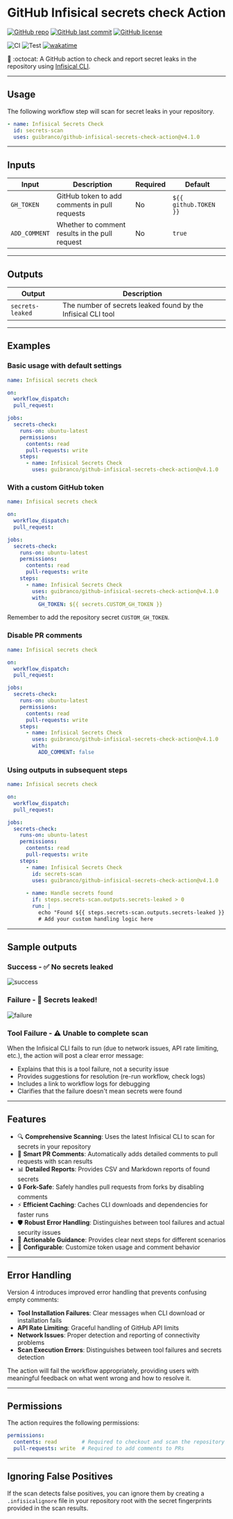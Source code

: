 # GitHub Infisical secrets check Action

[![GitHub repo](https://img.shields.io/badge/GitHub-guibranco%2Fgithub--infisical--secrets--check--action-green.svg?style=plastic&logo=github)](https://github.com/guibranco/github-infisical-secrets-check-action "shields.io")
[![GitHub last commit](https://img.shields.io/github/last-commit/guibranco/github-infisical-secrets-check-action?color=green&logo=github&style=plastic&label=Last%20commit)](https://github.com/guibranco/github-infisical-secrets-check-action "shields.io")
[![GitHub license](https://img.shields.io/github/license/guibranco/github-infisical-secrets-check-action?color=green&logo=github&style=plastic&label=License)](https://github.com/guibranco/github-infisical-secrets-check-action "shields.io")

![CI](https://github.com/guibranco/github-infisical-secrets-check-action/actions/workflows/ci.yml/badge.svg)
![Test](https://github.com/guibranco/github-infisical-secrets-check-action/actions/workflows/test.yml/badge.svg)
[![wakatime](https://wakatime.com/badge/github/guibranco/github-infisical-secrets-check-action.svg)](https://wakatime.com/badge/github/guibranco/github-infisical-secrets-check-action)

🚨 :octocat: A GitHub action to check and report secret leaks in the repository using [Infisical CLI](https://infisical.com/docs/cli/commands/scan).

---

## Usage

The following workflow step will scan for secret leaks in your repository.

```yml
- name: Infisical Secrets Check
  id: secrets-scan
  uses: guibranco/github-infisical-secrets-check-action@v4.1.0
```

---

## Inputs

| Input | Description | Required | Default |
|-------|-------------|----------|---------|
| `GH_TOKEN` | GitHub token to add comments in pull requests | No | `${{ github.TOKEN }}` |
| `ADD_COMMENT` | Whether to comment results in the pull request | No | `true` |

---

## Outputs

| Output | Description |
|--------|-------------|
| `secrets-leaked` | The number of secrets leaked found by the Infisical CLI tool |

---

## Examples

### Basic usage with default settings

```yml
name: Infisical secrets check

on:
  workflow_dispatch:
  pull_request:

jobs:
  secrets-check:
    runs-on: ubuntu-latest
    permissions:
      contents: read
      pull-requests: write
    steps:
      - name: Infisical Secrets Check
        uses: guibranco/github-infisical-secrets-check-action@v4.1.0
```

### With a custom GitHub token

```yml
name: Infisical secrets check

on:
  workflow_dispatch:
  pull_request:

jobs:
  secrets-check:
    runs-on: ubuntu-latest
    permissions:
      contents: read
      pull-requests: write
    steps:
      - name: Infisical Secrets Check
        uses: guibranco/github-infisical-secrets-check-action@v4.1.0
        with:
          GH_TOKEN: ${{ secrets.CUSTOM_GH_TOKEN }}
```

Remember to add the repository secret `CUSTOM_GH_TOKEN`.

### Disable PR comments

```yml
name: Infisical secrets check

on:
  workflow_dispatch:
  pull_request:

jobs:
  secrets-check:
    runs-on: ubuntu-latest
    permissions:
      contents: read
      pull-requests: write
    steps:
      - name: Infisical Secrets Check
        uses: guibranco/github-infisical-secrets-check-action@v4.1.0
        with:
          ADD_COMMENT: false
```

### Using outputs in subsequent steps

```yml
name: Infisical secrets check

on:
  workflow_dispatch:
  pull_request:

jobs:
  secrets-check:
    runs-on: ubuntu-latest
    permissions:
      contents: read
      pull-requests: write
    steps:
      - name: Infisical Secrets Check
        id: secrets-scan
        uses: guibranco/github-infisical-secrets-check-action@v4.1.0
        
      - name: Handle secrets found
        if: steps.secrets-scan.outputs.secrets-leaked > 0
        run: |
          echo "Found ${{ steps.secrets-scan.outputs.secrets-leaked }} leaked secrets!"
          # Add your custom handling logic here
```

---

## Sample outputs

### Success - ✅ No secrets leaked

![success](success.png)

### Failure - 🚨 Secrets leaked!

![failure](failure.png)

### Tool Failure - ⚠️ Unable to complete scan

When the Infisical CLI fails to run (due to network issues, API rate limiting, etc.), the action will post a clear error message:

- Explains that this is a tool failure, not a security issue
- Provides suggestions for resolution (re-run workflow, check logs)
- Includes a link to workflow logs for debugging
- Clarifies that the failure doesn't mean secrets were found

---

## Features

- 🔍 **Comprehensive Scanning**: Uses the latest Infisical CLI to scan for secrets in your repository
- 💬 **Smart PR Comments**: Automatically adds detailed comments to pull requests with scan results
- 📊 **Detailed Reports**: Provides CSV and Markdown reports of found secrets
- 🔒 **Fork-Safe**: Safely handles pull requests from forks by disabling comments
- ⚡ **Efficient Caching**: Caches CLI downloads and dependencies for faster runs
- 🛡️ **Robust Error Handling**: Distinguishes between tool failures and actual security issues
- 📝 **Actionable Guidance**: Provides clear next steps for different scenarios
- 🔧 **Configurable**: Customize token usage and comment behavior

---

## Error Handling

Version 4 introduces improved error handling that prevents confusing empty comments:

- **Tool Installation Failures**: Clear messages when CLI download or installation fails
- **API Rate Limiting**: Graceful handling of GitHub API limits
- **Network Issues**: Proper detection and reporting of connectivity problems
- **Scan Execution Errors**: Distinguishes between tool failures and secrets detection

The action will fail the workflow appropriately, providing users with meaningful feedback on what went wrong and how to resolve it.

---

## Permissions

The action requires the following permissions:

```yml
permissions:
  contents: read        # Required to checkout and scan the repository
  pull-requests: write  # Required to add comments to PRs
```

---

## Ignoring False Positives

If the scan detects false positives, you can ignore them by creating a `.infisicalignore` file in your repository root with the secret fingerprints provided in the scan results.
